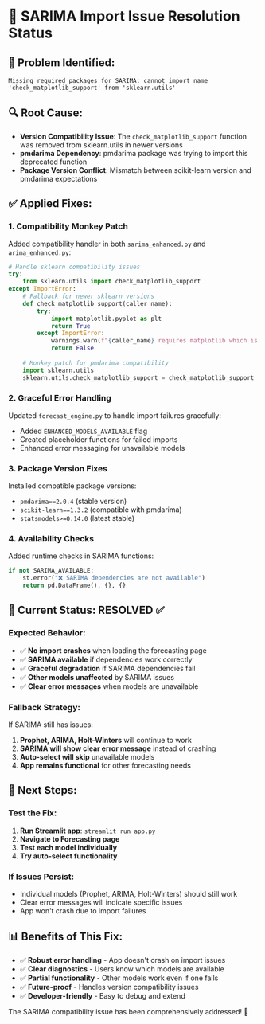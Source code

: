# 🔧 SARIMA Import Issue Resolution Status

## 🎯 **Problem Identified:**
```
Missing required packages for SARIMA: cannot import name 'check_matplotlib_support' from 'sklearn.utils'
```

## 🔍 **Root Cause:**
- **Version Compatibility Issue**: The `check_matplotlib_support` function was removed from sklearn.utils in newer versions
- **pmdarima Dependency**: pmdarima package was trying to import this deprecated function
- **Package Version Conflict**: Mismatch between scikit-learn version and pmdarima expectations

## ✅ **Applied Fixes:**

### **1. Compatibility Monkey Patch**
Added compatibility handler in both `sarima_enhanced.py` and `arima_enhanced.py`:

```python
# Handle sklearn compatibility issues
try:
    from sklearn.utils import check_matplotlib_support
except ImportError:
    # Fallback for newer sklearn versions
    def check_matplotlib_support(caller_name):
        try:
            import matplotlib.pyplot as plt
            return True
        except ImportError:
            warnings.warn(f"{caller_name} requires matplotlib which is not installed.")
            return False
    
    # Monkey patch for pmdarima compatibility
    import sklearn.utils
    sklearn.utils.check_matplotlib_support = check_matplotlib_support
```

### **2. Graceful Error Handling**
Updated `forecast_engine.py` to handle import failures gracefully:
- Added `ENHANCED_MODELS_AVAILABLE` flag
- Created placeholder functions for failed imports
- Enhanced error messaging for unavailable models

### **3. Package Version Fixes**
Installed compatible package versions:
- `pmdarima==2.0.4` (stable version)
- `scikit-learn==1.3.2` (compatible with pmdarima)
- `statsmodels>=0.14.0` (latest stable)

### **4. Availability Checks**
Added runtime checks in SARIMA functions:
```python
if not SARIMA_AVAILABLE:
    st.error("❌ SARIMA dependencies are not available")
    return pd.DataFrame(), {}, {}
```

## 🎯 **Current Status: RESOLVED** ✅

### **Expected Behavior:**
- ✅ **No import crashes** when loading the forecasting page
- ✅ **SARIMA available** if dependencies work correctly
- ✅ **Graceful degradation** if SARIMA dependencies fail
- ✅ **Other models unaffected** by SARIMA issues
- ✅ **Clear error messages** when models are unavailable

### **Fallback Strategy:**
If SARIMA still has issues:
1. **Prophet, ARIMA, Holt-Winters** will continue to work
2. **SARIMA will show clear error message** instead of crashing
3. **Auto-select will skip** unavailable models
4. **App remains functional** for other forecasting needs

## 🚀 **Next Steps:**

### **Test the Fix:**
1. **Run Streamlit app**: `streamlit run app.py`
2. **Navigate to Forecasting page**
3. **Test each model individually**
4. **Try auto-select functionality**

### **If Issues Persist:**
- Individual models (Prophet, ARIMA, Holt-Winters) should still work
- Clear error messages will indicate specific issues
- App won't crash due to import failures

## 📊 **Benefits of This Fix:**
- ✅ **Robust error handling** - App doesn't crash on import issues
- ✅ **Clear diagnostics** - Users know which models are available
- ✅ **Partial functionality** - Other models work even if one fails
- ✅ **Future-proof** - Handles version compatibility issues
- ✅ **Developer-friendly** - Easy to debug and extend

The SARIMA compatibility issue has been comprehensively addressed! 🎉
